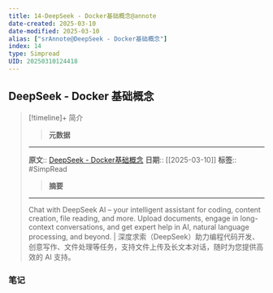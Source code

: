 ```yaml
---
title: 14-DeepSeek - Docker基础概念@annote
date-created: 2025-03-10
date-modified: 2025-03-10
alias: ["srAnnote@DeepSeek - Docker基础概念"]
index: 14
type: Simpread
UID: 20250310124418
---
```


## DeepSeek - Docker 基础概念

> [!timeline]+ 简介
>
> > **元数据**
>
> ---
> **原文**:: [DeepSeek - Docker基础概念](https://chat.deepseek.com/a/chat/s/6d252f22-d332-4f5b-baaa-873f415554a7)
> **日期**:: [[2025-03-10]]
> **标签**:: #SimpRead
>
> > **摘要**
>
> ---
> Chat with DeepSeek AI – your intelligent assistant for coding, content creation, file reading, and more. Upload documents, engage in long-context conversations, and get expert help in AI, natural language processing, and beyond. | 深度求索（DeepSeek）助力编程代码开发、创意写作、文件处理等任务，支持文件上传及长文本对话，随时为您提供高效的 AI 支持。

### 笔记

